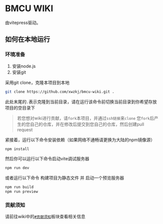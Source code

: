 # BMCU WIKI

由vitepress驱动。

## 如何在本地运行

### 环境准备

1. 安装node.js
2. 安装git

采用git clone，克隆本项目到本地

```bash
git clone https://github.com/xwzkj/bmcu-wiki.git .
```

此处末尾的`.`表示克隆到当前目录，请在运行该命令前切换当前目录到你希望存放项目的空目录下

> 若您想对wiki进行贡献，请`fork`本项目，并通过`ssh链接`来`clone` 您`fork`后产生的您自己的仓库，并在修改后提交到您自己的仓库，然后创建pull request

紧接着，运行以下命令安装依赖（如果网络不通畅请更换为大陆的npm镜像源）

```bash
npm install
```

然后你可以运行以下命令启动vite调试服务器

```bash
npm run dev
```

或者运行以下命令 构建项目为静态文件 并 启动一个预览服务器

```bash
npm run build
npm run preview
```

### 贡献须知

请前往wiki中的[`#贡献须知`](https://bmcu.wanzii.cn/doc/prepare/what-is-it.html#%E8%B4%A1%E7%8C%AE%E9%A1%BB%E7%9F%A5)板块查看相关信息